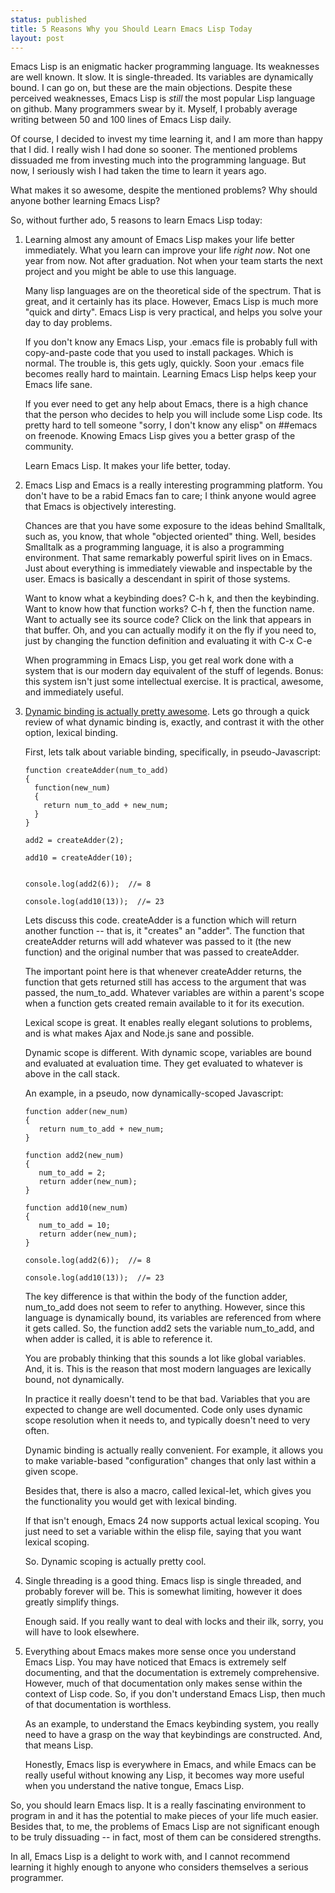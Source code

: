```yaml
---
status: published
title: 5 Reasons Why you Should Learn Emacs Lisp Today
layout: post
---
```


Emacs Lisp is an enigmatic hacker programming language. Its weaknesses
are well known. It slow. It is single-threaded. Its variables are
dynamically bound. I can go on, but these are the main objections. 
Despite these perceived weaknesses, Emacs Lisp 
is _still_ the most popular Lisp language on github. Many
programmers swear by it. Myself, I probably average writing between 50
and 100 lines of Emacs Lisp daily.

Of course, I decided to invest my time learning it, and I am more than
happy that I did. I really wish I had done so sooner. The mentioned
problems dissuaded me from investing much into the programming
language. But now, I seriously wish I had taken the time to learn it
years ago. 


What makes it so awesome, despite the mentioned problems? 
Why should anyone bother learning Emacs Lisp?

So, without further ado, 5 reasons to learn Emacs Lisp today:

1. Learning almost any amount of Emacs Lisp makes your life better
   immediately. What you learn can improve your life _right now_. Not
   one year from now. Not after graduation. Not when your team starts
   the next project and you might be able to use this language. 

   Many lisp languages are on the theoretical side of the spectrum. That
   is great, and it certainly has its place. However, Emacs Lisp is much
   more "quick and dirty". Emacs Lisp is very practical, and helps you
   solve your day to day problems.

   If you don't know any Emacs Lisp, your .emacs file is probably full
   with copy-and-paste code that you
   used to install packages. Which is normal. The trouble is, this gets
   ugly, quickly. Soon your .emacs file becomes really hard to
   maintain. Learning Emacs Lisp helps keep your Emacs life sane. 

   If you ever need to get any help about Emacs, there is a high chance
   that the person who decides to help you will include some Lisp
   code. Its pretty hard to tell someone "sorry, I don't know any elisp"
   on ##emacs on freenode. Knowing Emacs Lisp gives you a better grasp
   of the community.   

   Learn Emacs Lisp. It makes your life better, today. 

2. Emacs Lisp and Emacs is a really interesting programming
   platform. You don't have to be a rabid Emacs fan to care; I think
   anyone would agree that Emacs is objectively interesting. 
   
   Chances are that you have some exposure to the ideas behind
   Smalltalk, such as, you know, that whole "objected oriented"
   thing. Well, besides Smalltalk as a programming language, it is also a
   programming environment. That same remarkably powerful spirit lives
   on in Emacs. Just 
   about everything is immediately viewable and inspectable by the
   user.  Emacs is basically a descendant in spirit of those systems. 

   Want to know what a keybinding does? C-h k, and then the
   keybinding. Want to know how that function works? C-h f, then the
   function name. Want to actually see its source code? Click on the
   link that appears in that buffer. Oh, and you can actually modify
   it on the fly if you need to, just by changing the function
   definition and evaluating it with C-x C-e
   
   When programming in Emacs Lisp, you get real work done with a system
   that is our modern day equivalent of the stuff of legends. Bonus: this system
   isn't just some intellectual exercise. It is practical, awesome, and
   immediately useful. 


3. [Dynamic binding is actually pretty awesome](/2012/06/02/emacs-hack-set-todo-done-yesterday.html). 
   Lets go through a quick
   review of what dynamic binding is, exactly, and contrast it with the
   other option, lexical binding.

   First, lets talk about variable binding, specifically, in pseudo-Javascript:

       function createAdder(num_to_add)
       {
         function(new_num)
         {
           return num_to_add + new_num;
         }
       }
   
       add2 = createAdder(2);
   
       add10 = createAdder(10);
   
       
       console.log(add2(6));  //= 8
   
       console.log(add10(13));  //= 23


   Lets discuss this code. createAdder is a function which will return
   another function -- that is, it "creates" an "adder". The function
   that createAdder returns will add whatever was passed to it (the new
   function) and the original number that was passed to createAdder. 
   
   The important point here is that whenever createAdder returns, the
   function that gets returned still has access to the argument that was
   passed, the num_to_add. Whatever variables are within a parent's scope
   when a function gets created remain available to it for its execution.
   
   Lexical scope is great. It enables really elegant solutions to
   problems, and is what makes Ajax and Node.js sane and possible. 
   
   Dynamic scope is different. With dynamic scope, variables are
   bound and evaluated at evaluation time. They get evaluated to whatever
   is above in the call stack. 
   
   An example, in a pseudo, now dynamically-scoped Javascript:

    
       function adder(new_num)
       {   
          return num_to_add + new_num;
       }

       function add2(new_num)
       {
          num_to_add = 2;
          return adder(new_num);
       }

       function add10(new_num)
       {
          num_to_add = 10;
          return adder(new_num);
       }    

       console.log(add2(6));  //= 8

       console.log(add10(13));  //= 23


   The key difference is that within the body of the function adder,
   num_to_add does not seem to refer to anything. However, since this
   language is dynamically bound, its variables are referenced from where
   it gets called. So, the function add2 sets the variable num_to_add,
   and when adder is called, it is able to reference it. 
   
   You are probably thinking that this sounds a lot like global
   variables. And, it is. This is the reason that most modern languages
   are lexically bound, not dynamically. 
   
   In practice it really doesn't tend to
   be that bad. Variables that you are expected to change are well
   documented. Code only uses dynamic scope resolution when it needs
   to, and typically doesn't need to very often. 
   
   Dynamic binding is actually really convenient. For example, it allows you
   to make variable-based "configuration" changes that only last within a
   given scope. 
   
   Besides that, there is also a macro, called lexical-let, which gives
   you the functionality you would get with lexical binding. 
   
   If that isn't enough, Emacs 24 now supports actual lexical scoping. You
   just need to set a variable within the elisp file, saying that you
   want lexical scoping. 
   
   So. Dynamic scoping is actually pretty cool. 


4. Single threading is a good thing. Emacs lisp is single threaded,
   and probably forever will be. This is somewhat limiting, however it
   does greatly simplify things.  
   
   Enough said. If you really want to deal with locks and their ilk, sorry,
   you will have to look elsewhere. 
   
   
5. Everything about Emacs makes more sense once you understand Emacs
   Lisp. You may have noticed that Emacs is extremely self documenting,
   and that the documentation is extremely comprehensive. However, much
   of that documentation only makes sense within the context of Lisp
   code. So, if you don't understand Emacs Lisp, then much of that
   documentation is worthless. 
   
   As an example, to understand the Emacs keybinding system,
   you really need to have a grasp on the way that keybindings are
   constructed. And, that means Lisp. 
   
   Honestly, Emacs lisp is everywhere in Emacs, and while Emacs can be
   really useful without knowing any Lisp, it becomes way more useful
   when you understand the native tongue, Emacs Lisp. 


So, you should learn Emacs lisp. It is a really fascinating
environment to program in and it has the potential to make pieces of
your life much easier. Besides that, to me, the problems of Emacs
Lisp are not significant enough to be truly dissuading -- in fact,
most of them can be considered strengths. 

In all, Emacs Lisp is a delight to work with, and I cannot recommend
learning it highly enough to anyone who considers themselves a serious
programmer. 

